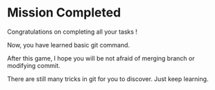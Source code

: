 # Mission Completed

Congratulations on completing all your tasks !

Now, you have learned basic git command.

After this game, I hope you will be not afraid of merging branch or modifying commit.

There are still many tricks in git for you to discover. Just keep learning.
